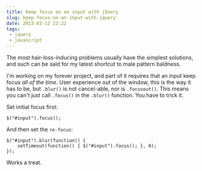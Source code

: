 ---title: Keep focus on an input with jQueryslug: keep-focus-on-an-input-with-jquerydate: 2013-03-12 22:22tags:  - jquery - javascript---The most hair-loss-inducing problems usually have the simplest solutions, and such can be said for my latest shortcut to male pattern baldness.

I'm working on my forever project, and part of it requires that an input keep focus *all of the time*. User experience out of the window, this is the way it has to be, but `.blur()` is not cancel-able, nor is `.focusout()`. This means you can't just call `.focus()` in the `.blur()` function. You have to trick it.

Set initial focus first:

    $("#input").focus();

And then set the `re-focus`:

    $("#input").blur(function() {
        setTimeout(function() { $("#input").focus(); }, 0);
    });

Works a treat.